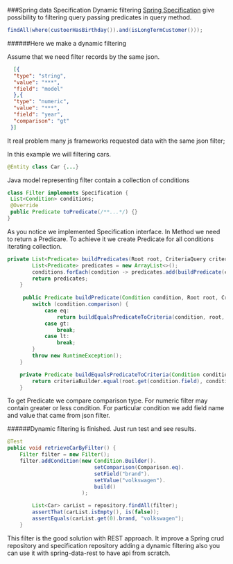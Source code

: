 ###Spring data Specification Dynamic filtering
[Spring Specification] give possibility to filtering query passing predicates in query method. 

```java
findAll(where(custoerHasBirthday()).and(isLongTermCustomer()));
```

######Here we make a dynamic filtering

Assume that we need filter records by the same json.

```json
  [{
  "type": "string",
  "value": "***",
  "field": "model"
  },{
  "type": "numeric",
  "value": "***",
  "field": "year",
  "comparison": "gt"
 }]
```
It real problem many js frameworks requested data with the same json filter;

In this example we will filtering cars.
```java
@Entity class Car {...}
```

Java model representing filter contain a collection of conditions

```java
class Filter implements Specification {
 List<Condition> conditions;
 @Override
 public Predicate toPredicate(/**...*/) {}
}
```
As you notice we implemented Specification interface. In Method we need to return a Predicare. To achieve it we create Predicate for all conditions iterating collection.
```java
private List<Predicate> buildPredicates(Root root, CriteriaQuery criteriaQuery, CriteriaBuilder criteriaBuilder) {
        List<Predicate> predicates = new ArrayList<>();
        conditions.forEach(condition -> predicates.add(buildPredicate(condition, root, criteriaQuery, criteriaBuilder)));
        return predicates;
    }
    
     public Predicate buildPredicate(Condition condition, Root root, CriteriaQuery criteriaQuery, CriteriaBuilder criteriaBuilder) {
        switch (condition.comparison) {
            case eq:
                return buildEqualsPredicateToCriteria(condition, root, criteriaQuery, criteriaBuilder);
            case gt:
                break;
            case lt:
                break;
        }
        throw new RuntimeException();
    }

    private Predicate buildEqualsPredicateToCriteria(Condition condition, Root root, CriteriaQuery criteriaQuery, CriteriaBuilder criteriaBuilder) {
        return criteriaBuilder.equal(root.get(condition.field), condition.value);
    }
```
To get Predicate we compare comparison type. For numeric filter may contain greater or less condition. For particular condition we add field name and value that came from json filter.

######Dynamic filtering is finished. Just run test and see results.

```java
@Test
public void retrieveCarByFilter() {
    Filter filter = new Filter();
    filter.addCondition(new Condition.Builder().
                            setComparison(Comparison.eq).
                            setField("brand").
                            setValue("volkswagen").
                            build()
                        );

        List<Car> carList = repository.findAll(filter);
        assertThat(carList.isEmpty(), is(false));
        assertEquals(carList.get(0).brand, "volkswagen");
    }
```

This filter is the good solution with REST approach. It improve a Spring crud repository and specification repository adding a dynamic filtering also you can use it with spring-data-rest to have api from scratch.

[Spring Specification]:http://spring.io/blog/2011/04/26/advanced-spring-data-jpa-specifications-and-querydsl/
